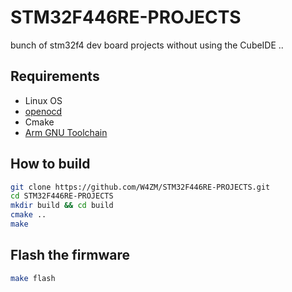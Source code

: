 # STM32F446RE-PROJECTS
bunch of stm32f4 dev board projects without using the CubeIDE ..  

## Requirements  
- Linux OS
- [openocd](https://github.com/openocd-org/openocd)
- Cmake
- [Arm GNU Toolchain](https://developer.arm.com/downloads/-/arm-gnu-toolchain-downloads)

## How to build  
```bash
git clone https://github.com/W4ZM/STM32F446RE-PROJECTS.git
cd STM32F446RE-PROJECTS
mkdir build && cd build
cmake ..
make
```
## Flash the firmware  
```bash
make flash
```
